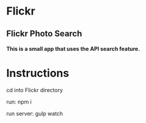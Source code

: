# Flickr
## Flickr Photo Search
#### This is a small app that uses the API search feature.

# Instructions

cd into Flickr directory

run: npm i

run server: gulp watch
